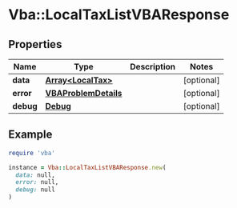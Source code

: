 # Vba::LocalTaxListVBAResponse

## Properties

| Name | Type | Description | Notes |
| ---- | ---- | ----------- | ----- |
| **data** | [**Array&lt;LocalTax&gt;**](LocalTax.md) |  | [optional] |
| **error** | [**VBAProblemDetails**](VBAProblemDetails.md) |  | [optional] |
| **debug** | [**Debug**](Debug.md) |  | [optional] |

## Example

```ruby
require 'vba'

instance = Vba::LocalTaxListVBAResponse.new(
  data: null,
  error: null,
  debug: null
)
```

